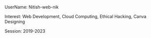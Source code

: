 UserName: Nitish-web-nik

Interest: Web Development, Cloud Computing, Ethical Hacking, Canva Designing

Session: 2019-2023
